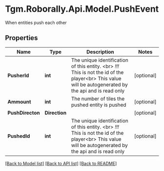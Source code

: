 # Tgm.Roborally.Api.Model.PushEvent
When entities push each other
## Properties

Name | Type | Description | Notes
------------ | ------------- | ------------- | -------------
**PusherId** | **int** | The unique identification of this entity. &lt;br&gt; *!!!* This is not the id of the player&lt;br&gt; This value will be autogenerated by the api and is read only | [optional] 
**Ammount** | **int** | The number of tiles the pushed entity is pushed | [optional] 
**PushDirecton** | **Direction** |  | [optional] 
**PushedId** | **int** | The unique identification of this entity. &lt;br&gt; *!!!* This is not the id of the player&lt;br&gt; This value will be autogenerated by the api and is read only | [optional] 

[[Back to Model list]](../README.md#documentation-for-models) [[Back to API list]](../README.md#documentation-for-api-endpoints) [[Back to README]](../README.md)

